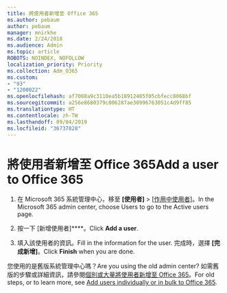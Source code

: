 ```yaml
---
title: 將使用者新增至 Office 365
ms.author: pebaum
author: pebaum
manager: mnirkhe
ms.date: 2/24/2018
ms.audience: Admin
ms.topic: article
ROBOTS: NOINDEX, NOFOLLOW
localization_priority: Priority
ms.collection: Adm_O365
ms.custom:
- "93"
- "1200022"
ms.openlocfilehash: af7088a9c3110ea5b18912485f05cbfecc8068bf
ms.sourcegitcommit: a256e8680379c006287ae30996763051c4d9ff85
ms.translationtype: HT
ms.contentlocale: zh-TW
ms.lasthandoff: 09/04/2019
ms.locfileid: "36737828"
---
```

# <a name="add-a-user-to-office-365"></a><span data-ttu-id="ccbef-102">將使用者新增至 Office 365</span><span class="sxs-lookup"><span data-stu-id="ccbef-102">Add a user to Office 365</span></span>

1. <span data-ttu-id="ccbef-103">在 Microsoft 365 系統管理中心，移至 **[使用者]** >  [[作用中使用者]](https://admin.microsoft.com/Adminportal/Home?source=applauncher#/users)。</span><span class="sxs-lookup"><span data-stu-id="ccbef-103">In the Microsoft 365 admin center, choose Users to go to the Active users page.</span></span>

2. <span data-ttu-id="ccbef-104">按一下 [新增使用者]\*\*\*\*。</span><span class="sxs-lookup"><span data-stu-id="ccbef-104">Click **Add a user**.</span></span>

3. <span data-ttu-id="ccbef-105">填入該使用者的資訊。</span><span class="sxs-lookup"><span data-stu-id="ccbef-105">Fill in the information for the user.</span></span> <span data-ttu-id="ccbef-106">完成時，選擇 **[完成新增]**。</span><span class="sxs-lookup"><span data-stu-id="ccbef-106">Click **Finish** when you are done.</span></span>

<span data-ttu-id="ccbef-107">您使用的是舊版系統管理中心嗎？</span><span class="sxs-lookup"><span data-stu-id="ccbef-107">Are you using the old admin center?</span></span> <span data-ttu-id="ccbef-108">如需舊版的步驟或詳細資訊，請參閱[個別或大量將使用者新增至 Office 365](https://docs.microsoft.com/office365/admin/add-users/add-users)。</span><span class="sxs-lookup"><span data-stu-id="ccbef-108">For old steps, or to learn more, see [ Add users individually or in bulk to Office 365](https://docs.microsoft.com/office365/admin/add-users/add-users).</span></span>
  
